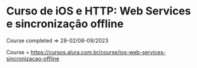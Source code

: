 # Curso de iOS e HTTP: Web Services e sincronização offline

Course completed => 28-02/08-09/2023

Course = https://cursos.alura.com.br/course/ios-web-services-sincronizacao-offline
